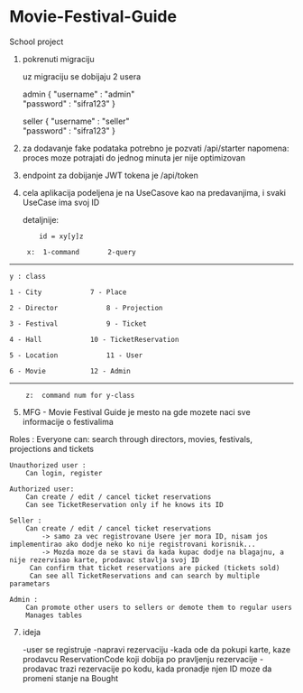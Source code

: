 # Movie-Festival-Guide
School project 

1. pokrenuti migraciju

	uz migraciju se dobijaju 2 usera

	admin
		{
		"username" : "admin"	
		"password" : "sifra123"
		}

	seller 
		{
		"username" : "seller"   
		"password" : "sifra123"
		}

2. za dodavanje fake podataka potrebno je pozvati /api/starter
	napomena: proces moze potrajati do jednog minuta jer nije optimizovan

3. endpoint za dobijanje JWT tokena je /api/token

4. cela aplikacija podeljena je na UseCasove kao na predavanjima, i svaki UseCase ima svoj ID

	detaljnije:
		
	
           id = xy[y]z

        x:  1-command       2-query
---------------------------------------------------------------

	y : class
	
	1 - City			7 - Place
			
	2 - Director			8 - Projection
	
	3 - Festival			9 - Ticket
	
	4 - Hall			10 - TicketReservation
	
	5 - Location			11 - User

	6 - Movie			12 - Admin

----------------------------------------------------------------
	
        z:  command num for y-class



5.  MFG - Movie Festival Guide je mesto na gde mozete naci sve informacije o festivalima

Roles : 
	Everyone can:
		search through directors, movies, festivals, projections and tickets

	Unauthorized user :
		Can login, register

	Authorized user:
		Can create / edit / cancel ticket reservations 
		Can see TicketReservation only if he knows its ID

	Seller :
		Can create / edit / cancel ticket reservations 
			-> samo za vec registrovane Usere jer mora ID, nisam jos implementirao ako dodje neko ko nije registrovani korisnik...
			-> Mozda moze da se stavi da kada kupac dodje na blagajnu, a nije rezervisao karte, prodavac stavlja svoj ID
		 Can confirm that ticket reservations are picked (tickets sold)
		 Can see all TicketReservations and can search by multiple parametars

	Admin :
		Can promote other users to sellers or demote them to regular users
		Manages tables	

7. ideja

	-user se registruje
	-napravi rezervaciju
	-kada ode da pokupi karte, kaze prodavcu ReservationCode koji dobija po pravljenju rezervacije
	-prodavac trazi rezervacije po kodu, kada pronadje njen ID moze da promeni stanje na Bought

